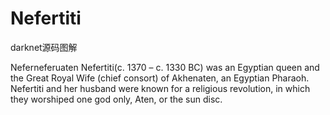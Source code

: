 # Nefertiti
darknet源码图解

Neferneferuaten Nefertiti(c. 1370 – c. 1330 BC) was an Egyptian queen and the Great Royal Wife (chief consort) of Akhenaten, an Egyptian Pharaoh. Nefertiti and her husband were known for a religious revolution, in which they worshiped one god only, Aten, or the sun disc. 
